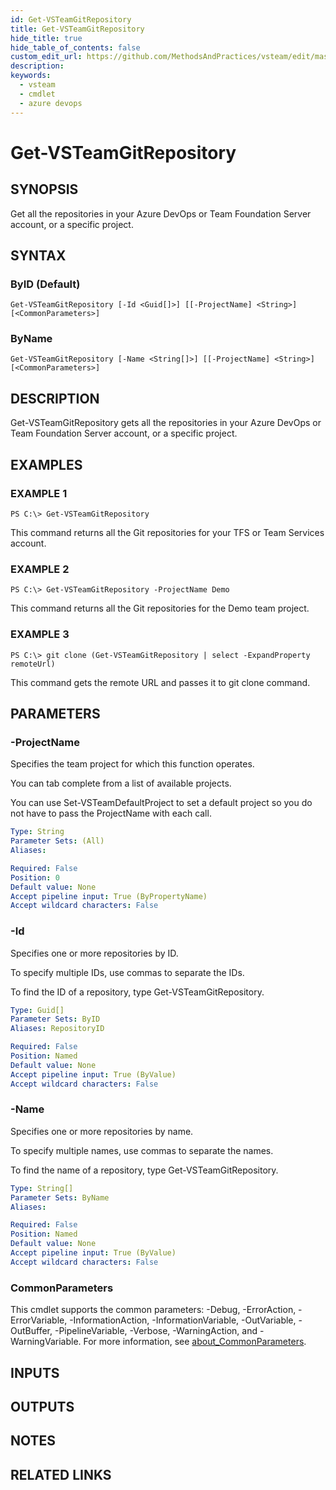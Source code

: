 ```yaml
---
id: Get-VSTeamGitRepository
title: Get-VSTeamGitRepository
hide_title: true
hide_table_of_contents: false
custom_edit_url: https://github.com/MethodsAndPractices/vsteam/edit/master/.docs/Get-VSTeamGitRepository.md
description: 
keywords:
  - vsteam
  - cmdlet
  - azure devops
---
```


# Get-VSTeamGitRepository

## SYNOPSIS
Get all the repositories in your Azure DevOps or Team Foundation Server account, or a specific project.

## SYNTAX

### ByID (Default)
```
Get-VSTeamGitRepository [-Id <Guid[]>] [[-ProjectName] <String>] [<CommonParameters>]
```

### ByName
```
Get-VSTeamGitRepository [-Name <String[]>] [[-ProjectName] <String>] [<CommonParameters>]
```

## DESCRIPTION
Get-VSTeamGitRepository gets all the repositories in your Azure DevOps or Team Foundation Server account, or a specific project.

## EXAMPLES

### EXAMPLE 1
```
PS C:\> Get-VSTeamGitRepository
```

This command returns all the Git repositories for your TFS or Team Services account.

### EXAMPLE 2
```
PS C:\> Get-VSTeamGitRepository -ProjectName Demo
```

This command returns all the Git repositories for the Demo team project.

### EXAMPLE 3
```
PS C:\> git clone (Get-VSTeamGitRepository | select -ExpandProperty remoteUrl)
```

This command gets the remote URL and passes it to git clone command.

## PARAMETERS

### -ProjectName
Specifies the team project for which this function operates.

You can tab complete from a list of available projects.

You can use Set-VSTeamDefaultProject to set a default project so you do not have to pass the ProjectName with each call.

```yaml
Type: String
Parameter Sets: (All)
Aliases:

Required: False
Position: 0
Default value: None
Accept pipeline input: True (ByPropertyName)
Accept wildcard characters: False
```

### -Id
Specifies one or more repositories by ID.

To specify multiple IDs, use commas to separate the IDs.

To find the ID of a repository, type Get-VSTeamGitRepository.

```yaml
Type: Guid[]
Parameter Sets: ByID
Aliases: RepositoryID

Required: False
Position: Named
Default value: None
Accept pipeline input: True (ByValue)
Accept wildcard characters: False
```

### -Name
Specifies one or more repositories by name.

To specify multiple names, use commas to separate the names.

To find the name of a repository, type Get-VSTeamGitRepository.

```yaml
Type: String[]
Parameter Sets: ByName
Aliases:

Required: False
Position: Named
Default value: None
Accept pipeline input: True (ByValue)
Accept wildcard characters: False
```

### CommonParameters
This cmdlet supports the common parameters: -Debug, -ErrorAction, -ErrorVariable, -InformationAction, -InformationVariable, -OutVariable, -OutBuffer, -PipelineVariable, -Verbose, -WarningAction, and -WarningVariable. For more information, see [about_CommonParameters](http://go.microsoft.com/fwlink/?LinkID=113216).

## INPUTS

## OUTPUTS

## NOTES

## RELATED LINKS

